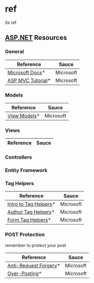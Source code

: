 # ref
its ref

## [ASP.NET](https://docs.microsoft.com/en-us/aspnet/core/?view=aspnetcore-3.1) Resources

### General 

| Reference | Sauce |
|---|---|
|[Microsoft Docs](https://docs.microsoft.com/en-us/aspnet/core/?view=aspnetcore-3.1)\*|Microsoft|
|[ASP MVC Tutorial](https://docs.microsoft.com/en-us/aspnet/core/tutorials/first-mvc-app/?view=aspnetcore-3.1)\*|Microsoft|

### Models

| Reference | Sauce |
|---|---|
|[View Models](https://rachelappel.com/use-viewmodels-to-manage-data-amp-organize-code-in-asp-net-mvc-applications/)\*|Microsoft|

### Views

| Reference | Sauce |
|---|---|

### Controllers

### Entity Framework

### Tag Helpers

| Reference | Sauce |
|---|---|
|[Intro to Tag Helpers](https://docs.microsoft.com/en-us/aspnet/core/mvc/views/tag-helpers/intro?view=aspnetcore-3.1)\*|Microsoft|
|[Author Tag Helpers](https://docs.microsoft.com/en-us/aspnet/core/mvc/views/tag-helpers/authoring?view=aspnetcore-3.1)\*|Microsoft|
|[Form Tag Helpers](https://docs.microsoft.com/en-us/aspnet/core/mvc/views/working-with-forms?view=aspnetcore-3.1)\*|Microsoft|

### POST Protection

remember to protect your post

| Reference | Sauce |
|---|---|
|[Anti-Request Forgery](https://docs.microsoft.com/en-us/aspnet/core/security/anti-request-forgery?view=aspnetcore-3.1)\*|Microsoft|
|[Over-Posting](https://docs.microsoft.com/en-us/aspnet/mvc/overview/getting-started/getting-started-with-ef-using-mvc/implementing-basic-crud-functionality-with-the-entity-framework-in-asp-net-mvc-application)\*|Microsoft|
